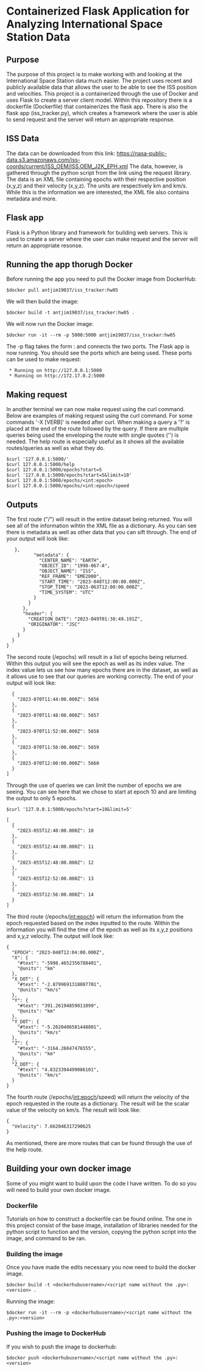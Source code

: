 # Containerized Flask Application for Analyzing International Space Station Data 

## Purpose

The purpose of this project is to make working with and looking at the International Space Station data much easier. The project uses recent and publicly available data that allows the user to be able to see the ISS position and velocities. This project is a containerized through the use of Docker and uses Flask to create a server client model. Within this repository there is a dockerfile (Dockerfile) that containerizes the flask app. There is also the flask app (iss_tracker.py), which creates a framework where the user is able to send request and the server will return an appropriate response.

## ISS Data 

The data can be downloaded from this link: https://nasa-public-data.s3.amazonaws.com/iss-coords/current/ISS_OEM/ISS.OEM_J2K_EPH.xml
The data, however, is gathered through the python script from the link using the request library. The data is an XML file containing epochs with their respective position (x,y,z) and their velocity (x,y,z). The units are respectively km and km/s. While this is the information we are interested, the XML file also contains metadata and more. 

## Flask app

Flask is a Python library and framework for building web servers. This is used to create a server where the user can make request and the server will return an appropriate resonse.   

## Running the app thorugh Docker

Before running the app you need to pull the Docker image from DockerHub:

```
$docker pull antjim19037/iss_tracker:hw05
```

We will then build the image:

```
$docker build -t antjim19037/iss_tracker:hw05 .
```

We will now run the Docker image:

```
$docker run -it --rm -p 5000:5000 antjim19037/iss_tracker:hw05
```
The -p flag takes the form <host port>:<container port> and connects the two ports. The Flask app is now running. You should see the ports which are being used. These ports can be used to make request:
```
 * Running on http://127.0.0.1:5000
 * Running on http://172.17.0.2:5000
```
## Making request
In another terminal we can now make request using the curl command. Below are examples of making request using the curl command. For some commands '-X [VERB]' is needed after curl. When making a query a '?' is placed at the end of the route followed by the query. If there are multiple queries being used the enveloping the route with single quotes ('') is needed. The help route is especially useful as it shows all the available routes/queries as well as what they do. 
```
$curl '127.0.0.1:5000/'
$curl 127.0.0.1:5000/help
$curl 127.0.0.1:5000/epochs?start=5
$curl '127.0.0.1:5000/epochs?start=5&limit=10'  
$curl 127.0.0.1:5000/epochs/<int:epoch> 
$curl 127.0.0.1:5000/epochs/<int:epoch>/speed
```
## Outputs
The first route ("/") will result in the entire dataset being returned. You will see all of the information wihtin the XML file as a dictionary. As you can see there is metadata as well as other data that you can sift through. The end of your output will look like: 
```
   },
          "metadata": {
            "CENTER_NAME": "EARTH",
            "OBJECT_ID": "1998-067-A",
            "OBJECT_NAME": "ISS",
            "REF_FRAME": "EME2000",
            "START_TIME": "2023-048T12:00:00.000Z",
            "STOP_TIME": "2023-063T12:00:00.000Z",
            "TIME_SYSTEM": "UTC"
          }
        }
      },
      "header": {
        "CREATION_DATE": "2023-049T01:38:49.191Z",
        "ORIGINATOR": "JSC"
      }
    }
  }
}
```
The second route (/epochs) will result in a list of epochs being returned. Within this output you will see the epoch as well as its index value. The index value lets us see how many epochs there are in the dataset, as well as it allows use to see that our queries are working correctly. The end of your output will look like: 
```
  {
    "2023-070T11:44:00.000Z": 5656
  },
  {
    "2023-070T11:48:00.000Z": 5657
  },
  {
    "2023-070T11:52:00.000Z": 5658
  },
  {
    "2023-070T11:56:00.000Z": 5659
  },
  {
    "2023-070T12:00:00.000Z": 5660
  }
]
```
Through the use of queries we can limit the number of epochs we are seeing. You can see here that we chose to start at epoch 10 and are limiting the output to only 5 epochs.  
```
$curl '127.0.0.1:5000/epochs?start=10&limit=5'
   
[
  {
    "2023-055T12:40:00.000Z": 10
  },
  {
    "2023-055T12:44:00.000Z": 11
  },
  {
    "2023-055T12:48:00.000Z": 12
  },
  {
    "2023-055T12:52:00.000Z": 13
  },
  {
    "2023-055T12:56:00.000Z": 14
  }
]
```
   
The third route (/epochs/<int:epoch>) will return the information from the epoch requested based on the index inputted to the route. Within the information you will find the time of the epoch as well as its x,y,z positions and x,y,z velocity. The output will look like:
```
{
  "EPOCH": "2023-048T12:04:00.000Z",
  "X": {
    "#text": "-5998.4652356788401",
    "@units": "km"
  },
  "X_DOT": {
    "#text": "-2.8799691318087701",
    "@units": "km/s"
  },
  "Y": {
    "#text": "391.26194859011099",
    "@units": "km"
  },
  "Y_DOT": {
    "#text": "-5.2020406581448801",
    "@units": "km/s"
  },
  "Z": {
    "#text": "-3164.26047476555",
    "@units": "km"
  },
  "Z_DOT": {
    "#text": "4.8323394499086101",
    "@units": "km/s"
  }
}
```
The fourth route (/epochs/<int:epoch>/speed) will return the velocity of the epoch requested in the route as a dictionary. The result will be the scalar value of the velocity on km/s. The result will look like:
```
{
  "Velocity": 7.662046317290625
}
```
As mentioned, there are more routes that can be found through the use of the help route. 
   
## Building your own docker image
   
Some of you might want to build upon the code I have written. To do so you will need to build your own docker image. 
   
### Dockerfile
Tutorials on how to construct a dockerfile can be found online. The one in this project consist of the base image, installation of libraries needed for the python script to function and the version, copying the python script into the image, and command to be ran. 
 
### Building the image   
Once you have made the edits necessary you now need to build the docker image.
```
$docker build -t <dockerhubusername>/<script name without the .py>:<version> .
```
Running the image:
```
$docker run -it --rm -p <dockerhubusername>/<script name without the .py>:<version>
```   
### Pushing the image to DockerHub
If you wish to push the image to dockerhub:
```
$docker push <dockerhubusername>/<script name without the .py>:<version>
```
